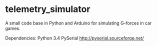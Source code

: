 telemetry_simulator
===================

A small code base in Python and Arduino for simulating G-forces in car games. 

Dependencies:
Python 3.4
PySerial http://pyserial.sourceforge.net/

